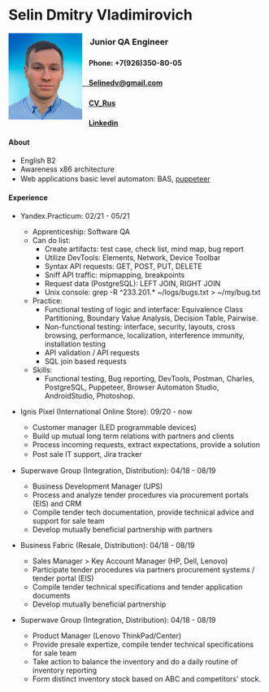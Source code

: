 
# Selin Dmitry Vladimirovich

<img align="left" src="https://raw.githubusercontent.com/Selinedv/selinedv.github.io/main/resumephoto.jpg"  alt="drawing" width="145">      

###         ㅤJunior QA Engineer 

####         ㅤPhone: +7(926)350-80-05ㅤ
####         ㅤSelinedv@gmail.com
####         ㅤ[CV_Rus](https://github.com/Selinedv/selinedv.github.io/raw/main/Selin%20QC%20trainee.pdf)
####         ㅤ[Linkedin](https://linkedin.com/in/dmitry-selin-a71085211)


#### About
* English B2
* Awareness x86 architecture
* Web applications basic level automaton: BAS, [puppeteer](https://youtu.be/hSY4BcvlmOI)ㅤ

#### Experience
* Yandex.Practicum: 02/21 - 05/21 
  * Apprenticeship: Software QA
  * Can do list:
    * Create artifacts: test case, check list, mind map, bug report
    * Utilize DevTools: Elements, Network, Device Toolbar
    * Syntax API requests: GET, POST, PUT, DELETE
    * Sniff API traffic: mipmapping, breakpoints
    * Request data (PostgreSQL): LEFT JOIN, RIGHT JOIN
    * Unix console: grep -R ^233.201.* ~/logs/bugs.txt > ~/my/bug.txt
  * Practice:
    * Functional testing of logic and interface: Equivalence Class Partitioning, Boundary Value Analysis, Decision Table, Pairwise.
    * Non-functional testing: interface, security, layouts, cross browsing, performance, localization, interference immunity, installation testing
    * API validation / API requests
    * SQL join based requests 
  *  Skills: 
     * Functional testing, Bug reporting, DevTools, Postman, Charles, PostgreSQL, Puppeteer, Browser Automaton Studio, AndroidStudio, Photoshop.

* Ignis Pixel (International Online Store): 09/20 - now
  * Customer manager (LED programmable devices)
  * Build up mutual long term relations with partners and clients
  * Process incoming requests, extract expectations, provide a solution
  * Post sale IT support, Jira trackerㅤ

* Superwave Group (Integration, Distribution): 04/18 - 08/19
  * Business Development Manager (UPS)
  * Process and analyze tender procedures via procurement portals (EIS) and CRM
  * Compile tender tech documentation, provide technical advice and support for sale team
  * Develop mutually beneficial partnership with partners

* Business Fabric (Resale, Distribution): 04/18 - 08/19
    * Sales Manager > Key Account Manager (HP, Dell, Lenovo)
    * Participate tender prоcedures via partners procurement systems / tender portal (EIS)
    * Compile tender technical specifications and tender application documents
    * Develop mutually beneficial partnership

* Superwave Group (Integration, Distribution): 04/18 - 08/19
    * Product Manager (Lenovo ThinkPad/Center)
    * Provide presale expertize, compile tender technical specifications for sale team
    * Take action to balance the inventory and do a daily routine of inventory reporting
    * Form distinct inventory stock based on ABC and competitors' stock.


